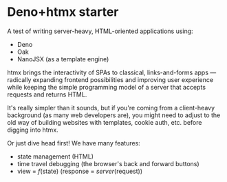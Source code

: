 
# Deno+htmx starter

A test of writing server-heavy, HTML-oriented applications using:

 - Deno
 - Oak
 - NanoJSX (as a template engine)

htmx brings the interactivity of SPAs to classical, links-and-forms apps &mdash;
radically expanding frontend possibilities and improving user experience while 
keeping the simple programming model of a server that accepts requests and
returns HTML.

It's really simpler than it sounds, but if you're coming from a client-heavy
background (as many web developers are), you might need to adjust to the old
way of building websites with templates, cookie auth, etc. before digging into
htmx. 

Or just dive head first! We have many features:

 - state management (HTML)
 - time travel debugging (the browser's back and forward buttons)
 - view = <var>f</var>(state) (response = <var>server</var>(request))
